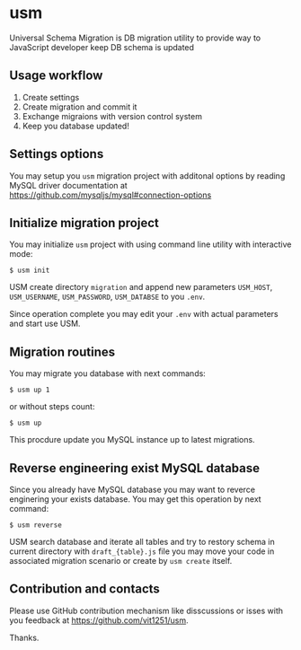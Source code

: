 # usm

Universal Schema Migration is DB migration utility to provide way to JavaScript developer keep DB schema is updated

## Usage workflow

1. Create settings
2. Create migration and commit it
3. Exchange migraions with version control system
4. Keep you database updated!

## Settings options

You may setup you `usm` migration project with additonal options by reading MySQL
driver documentation at https://github.com/mysqljs/mysql#connection-options

## Initialize migration project

You may initialize `usm` project with using command line utility with interactive mode:

    $ usm init

USM create directory `migration` and append new parameters `USM_HOST`, `USM_USERNAME`, `USM_PASSWORD`, `USM_DATABSE`
to you `.env`.

Since operation complete you may edit your `.env` with actual parameters and start use USM.

## Migration routines

You may migrate you database with next commands:

    $ usm up 1

or without steps count:

    $ usm up

This procdure update you MySQL instance up to latest migrations.

## Reverse engineering exist MySQL database

Since you already have MySQL database you may want to reverce enginering your exists database. You may
get this operation by next command:

    $ usm reverse

USM search database and iterate all tables and try to restory schema in current directory with `draft_{table}.js` file
you may move your code in associated migration scenario or create by `usm create` itself.

## Contribution and contacts

Please use GitHub contribution mechanism like disscussions or isses with you feedback at https://github.com/vit1251/usm.

Thanks.